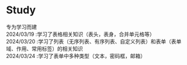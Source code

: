 # Study   
专为学习而建   
2024/03/19 :学习了表格相关知识（表头，表身，合并单元格等）   
2024/03/20 :学习了列表（无序列表、有序列表、自定义列表）和表单（表单域、作用、常用标签）的相关知识   
2024/03/24 :学习了表单中多种类型（文本，密码框，邮箱）